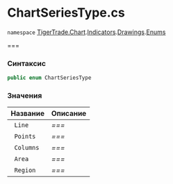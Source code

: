 
# ChartSeriesType.cs
`namespace` [TigerTrade.Chart](../../../../../../TigerTrade.Chart.md).[Indicators](../../../../../../TigerTrade.Chart/Indicators.md).[Drawings](../../../../../../TigerTrade.Chart/Indicators/Drawings.md).[Enums](../../../../../../TigerTrade.Chart/Indicators/Drawings/Enums.md)



===

### Синтаксис
```csharp
public enum ChartSeriesType
```


### Значения
| Название | Описание |
| --- | --- |
| ` Line` | *===* |
| ` Points` | *===* |
| ` Columns` | *===* |
| ` Area` | *===* |
| ` Region` | *===* |



